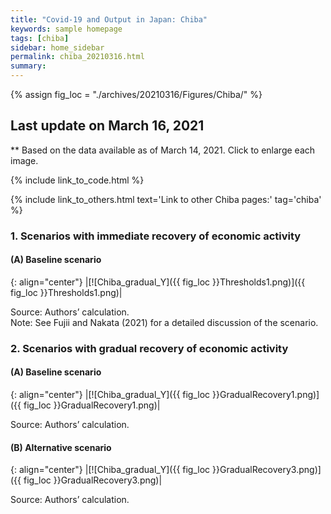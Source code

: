 ```yaml
---
title: "Covid-19 and Output in Japan: Chiba"
keywords: sample homepage
tags: [chiba]
sidebar: home_sidebar
permalink: chiba_20210316.html
summary:
---
```


{% assign fig_loc = "./archives/20210316/Figures/Chiba/" %}

## Last update on March 16, 2021
** Based on the data available as of March 14, 2021. Click to enlarge each image.

{% include link_to_code.html %}

{% include link_to_others.html text='Link to other Chiba pages:' tag='chiba' %}

### 1. Scenarios with immediate recovery of economic activity

#### (A) Baseline scenario

{: align="center"}
|[![Chiba_gradual_Y]({{ fig_loc }}Thresholds1.png)]({{ fig_loc }}Thresholds1.png)|

Source: Authors’ calculation. <br>
Note:	See Fujii and Nakata (2021) for a detailed discussion of the scenario.

<!-- #### (B) Alternative scenario

{: align="center"}
|[![Chiba_gradual_Y]({{ fig_loc }}Thresholds3.png)]({{ fig_loc }}Thresholds3.png)|

Source: Authors’ calculation. <br>
Note: In this scenario, the effective reproduction number is assumed to be 1.3 times higher than the baseline scenario from March 22 to April 11. -->

### 2. Scenarios with gradual recovery of economic activity

#### (A) Baseline scenario

{: align="center"}
|[![Chiba_gradual_Y]({{ fig_loc }}GradualRecovery1.png)]({{ fig_loc }}GradualRecovery1.png)|

Source: Authors’ calculation.

#### (B) Alternative scenario

{: align="center"}
|[![Chiba_gradual_Y]({{ fig_loc }}GradualRecovery3.png)]({{ fig_loc }}GradualRecovery3.png)|

Source: Authors’ calculation.
